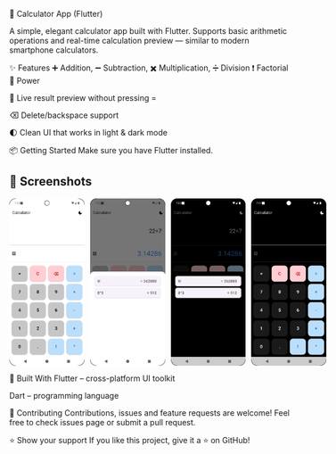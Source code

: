 📱 Calculator App (Flutter)

A simple, elegant calculator app built with Flutter.
Supports basic arithmetic operations and real-time calculation preview — similar to modern smartphone calculators.

✨ Features
➕ Addition, ➖ Subtraction, ✖️ Multiplication, ➗ Division ❗ Factorial 🔼 Power

🔄 Live result preview without pressing =

⌫ Delete/backspace support

🌓 Clean UI that works in light & dark mode

📦 Getting Started
Make sure you have Flutter installed.

<h2>📸 Screenshots</h2>
<div style="display: flex; gap: 10px;">
    <img alt="Screenshot_20250712_191508.png" height="300" src="screenshots/Screenshot_20250712_191508.png"/>
    <img alt="Screenshot_20250712_192015.png" height="300" src="screenshots/Screenshot_20250712_192015.png"/>
    <img alt="Screenshot_20250712_192037.png" height="300" src="screenshots/Screenshot_20250712_192037.png"/>
    <img alt="Screenshot_20250712_194154.png" height="300" src="screenshots/Screenshot_20250712_194154.png"/>
</div>

🚀 Built With
Flutter – cross-platform UI toolkit

Dart – programming language

🤝 Contributing
Contributions, issues and feature requests are welcome!
Feel free to check issues page or submit a pull request.

⭐️ Show your support
If you like this project, give it a ⭐️ on GitHub!
